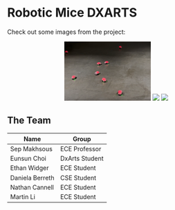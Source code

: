 # Robotic Mice DXARTS

Check out some images from the project:

<p align="center">
  <img src="media/mice_exhibit.png" width="200" />
  <img src="media/mice_lab.jpg" width="200" />
  <img src="media/poster.jpg" width="200" />
</p>

## The Team
| Name | Group |
| --- | --- |
| Sep Makhsous | ECE Professor |
| Eunsun Choi | DxArts Student |
| Ethan Widger | ECE Student |
| Daniela Berreth | CSE Student |
| Nathan Cannell | ECE Student |
|Martin Li | ECE Student |
